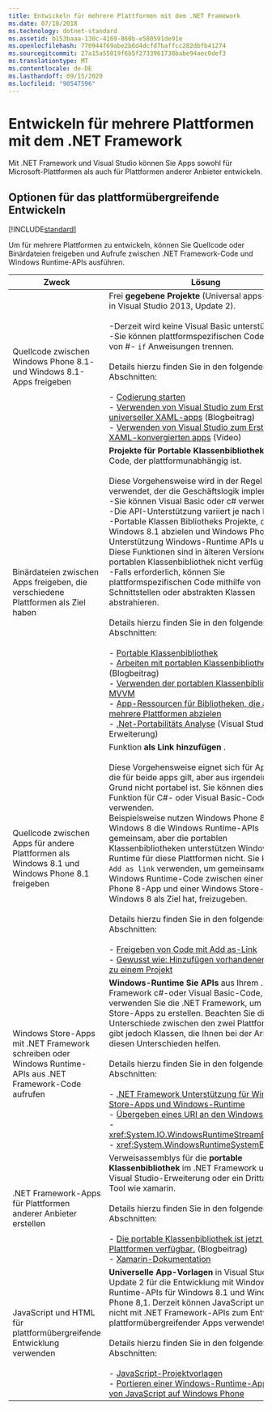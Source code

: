 ```yaml
---
title: Entwickeln für mehrere Plattformen mit dem .NET Framework
ms.date: 07/18/2018
ms.technology: dotnet-standard
ms.assetid: b153baaa-130c-4169-860b-e580591de91e
ms.openlocfilehash: 770944f69abe2b6d4dcfd7baffcc282dbfb41274
ms.sourcegitcommit: 27a15a55019f6b5f2733961738babe94aec0def3
ms.translationtype: MT
ms.contentlocale: de-DE
ms.lasthandoff: 09/15/2020
ms.locfileid: "90547596"
---
```

# <a name="developing-for-multiple-platforms-with-the-net-framework"></a>Entwickeln für mehrere Plattformen mit dem .NET Framework

Mit .NET Framework und Visual Studio können Sie Apps sowohl für Microsoft-Plattformen als auch für Plattformen anderer Anbieter entwickeln.
  
## <a name="options-for-cross-platform-development"></a>Optionen für das plattformübergreifende Entwickeln

[!INCLUDE[standard](../../../includes/pcl-to-standard.md)]
  
 Um für mehrere Plattformen zu entwickeln, können Sie Quellcode oder Binärdateien freigeben und Aufrufe zwischen .NET Framework-Code und Windows Runtime-APIs ausführen.  
  
|Zweck|Lösung|  
|-----------------------|------------|  
|Quellcode zwischen Windows Phone 8.1- und Windows 8.1-Apps freigeben|Frei **gegebene Projekte** (Universal apps-Vorlage in Visual Studio 2013, Update 2).<br /><br /> -Derzeit wird keine Visual Basic unterstützt.<br />-Sie können plattformspezifischen Code mithilfe von #- `if` Anweisungen trennen.<br /><br /> Details hierzu finden Sie in den folgenden Abschnitten:<br /><br /> -   [Codierung starten](/windows/uwp/get-started/create-uwp-apps)<br />-   [Verwenden von Visual Studio zum Erstellen universeller XAML-apps](https://devblogs.microsoft.com/visualstudio/using-visual-studio-to-build-universal-xaml-apps/) (Blogbeitrag)<br />-   [Verwenden von Visual Studio zum Erstellen von XAML-konvergierten apps](https://channel9.msdn.com/Events/Build/2014/3-591) (Video)|  
|Binärdateien zwischen Apps freigeben, die verschiedene Plattformen als Ziel haben|**Projekte für Portable Klassenbibliotheken** für Code, der plattformunabhängig ist.<br /><br /> Diese Vorgehensweise wird in der Regel für Code verwendet, der die Geschäftslogik implementiert.<br />-Sie können Visual Basic oder c# verwenden.<br />-Die API-Unterstützung variiert je nach Plattform.<br />-Portable Klassen Bibliotheks Projekte, die auf Windows 8.1 abzielen und Windows Phone 8,1-Unterstützung Windows-Runtime APIs und XAML. Diese Funktionen sind in älteren Versionen der portablen Klassenbibliothek nicht verfügbar.<br />-Falls erforderlich, können Sie plattformspezifischen Code mithilfe von Schnittstellen oder abstrakten Klassen abstrahieren.<br /><br /> Details hierzu finden Sie in den folgenden Abschnitten:<br /><br /> -   [Portable Klassenbibliothek](cross-platform-development-with-the-portable-class-library.md)<br />-   [Arbeiten mit portablen Klassenbibliotheken](/archive/blogs/dsplaisted/how-to-make-portable-class-libraries-work-for-you) (Blogbeitrag)<br />-   [Verwenden der portablen Klassenbibliothek mit MVVM](using-portable-class-library-with-model-view-view-model.md) <br />-   [App-Ressourcen für Bibliotheken, die auf mehrere Plattformen abzielen](app-resources-for-libraries-that-target-multiple-platforms.md) <br />-   [.Net-Portabilitäts Analyse](https://marketplace.visualstudio.com/items?itemName=ConnieYau.NETPortabilityAnalyzer) (Visual Studio-Erweiterung)|  
|Quellcode zwischen Apps für andere Plattformen als Windows 8.1 und Windows Phone 8.1 freigeben|Funktion **als Link hinzufügen** .<br /><br /> Diese Vorgehensweise eignet sich für App-Logik, die für beide apps gilt, aber aus irgendeinem Grund nicht portabel ist. Sie können diese Funktion für C#- oder Visual Basic-Code verwenden.<br />     Beispielsweise nutzen Windows Phone 8 und Windows 8 die Windows Runtime-APIs gemeinsam, aber die portablen Klassenbibliotheken unterstützen Windows Runtime für diese Plattformen nicht. Sie können `Add as link` verwenden, um gemeinsamen Windows Runtime-Code zwischen einer Windows Phone 8-App und einer Windows Store-App, die Windows 8 als Ziel hat, freizugeben.<br /><br /> Details hierzu finden Sie in den folgenden Abschnitten:<br /><br /> -   [Freigeben von Code mit Add as-Link](/previous-versions/windows/apps/jj714082(v=vs.105))<br />-   [Gewusst wie: Hinzufügen vorhandener Elemente zu einem Projekt](/previous-versions/visualstudio/visual-studio-2010/9f4t9t92(v=vs.100))|  
|Windows Store-Apps mit .NET Framework schreiben oder Windows Runtime-APIs aus .NET Framework-Code aufrufen|**Windows-Runtime Sie APIs** aus Ihrem .NET Framework c#-oder Visual Basic-Code, und verwenden Sie die .NET Framework, um Windows Store-Apps zu erstellen. Beachten Sie die API-Unterschiede zwischen den zwei Plattformen. Es gibt jedoch Klassen, die Ihnen bei der Arbeit mit diesen Unterschieden helfen.<br /><br /> Details hierzu finden Sie in den folgenden Abschnitten:<br /><br /> -   [.NET Framework Unterstützung für Windows Store-Apps und Windows-Runtime](support-for-windows-store-apps-and-windows-runtime.md) <br />-   [Übergeben eines URI an den Windows-Runtime](passing-a-uri-to-the-windows-runtime.md) <br />-   <xref:System.IO.WindowsRuntimeStreamExtensions><br />-    <xref:System.WindowsRuntimeSystemExtensions>|  
|.NET Framework-Apps für Plattformen anderer Anbieter erstellen|Verweisassemblys für die **portable Klassenbibliothek** im .NET Framework und eine Visual Studio-Erweiterung oder ein Drittanbieter Tool wie xamarin.<br /><br /> Details hierzu finden Sie in den folgenden Abschnitten:<br /><br /> -   [Die portable Klassenbibliothek ist jetzt auf allen Plattformen verfügbar.](https://devblogs.microsoft.com/dotnet/portable-class-library-pcl-now-available-on-all-platforms/) (Blogbeitrag)<br />-   [Xamarin-Dokumentation](/xamarin)|  
|JavaScript und HTML für plattformübergreifende Entwicklung verwenden|**Universelle App-Vorlagen** in Visual Studio 2013, Update 2 für die Entwicklung mit Windows-Runtime-APIs für Windows 8.1 und Windows Phone 8,1. Derzeit können JavaScript und HTML nicht mit .NET Framework-APIs zum Entwickeln plattformübergreifender Apps verwendet werden.<br /><br /> Details hierzu finden Sie in den folgenden Abschnitten:<br /><br /> -   [JavaScript-Projektvorlagen](/previous-versions/windows/apps/hh758331(v=win.10))<br />-   [Portieren einer Windows-Runtime-App mithilfe von JavaScript auf Windows Phone](/previous-versions/windows/apps/dn636144(v=win.10))|
